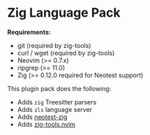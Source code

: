 # Zig Language Pack

**Requirements:**

- git (required by zig-tools)
- curl / wget (required by zig-tools)
- Neovim (>= 0.7.x)
- ripgrep (>= 11.0)
- Zig (>= 0.12.0 required for Neotest support)

This plugin pack does the following:

- Adds `zig` Treesitter parsers
- Adds `zls` language server
- Adds [neotest-zig](https://github.com/lawrence-laz/neotest-zig/tree/v1.2.0)
- Adds [zig-tools.nvim](https://codeberg.org/NTBBloodbath/zig-tools.nvim)
